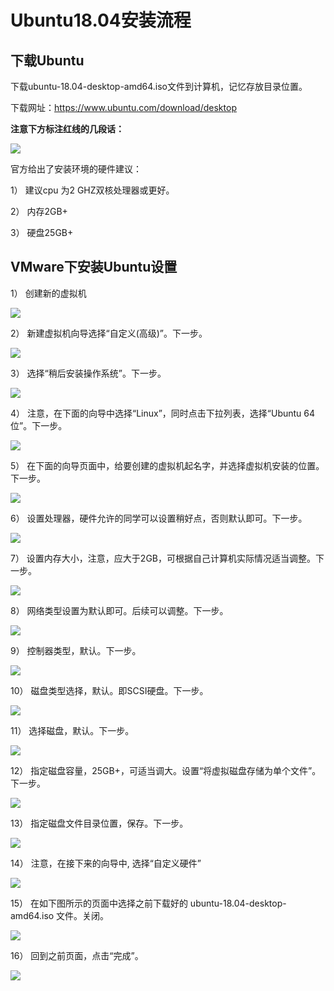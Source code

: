 



# Ubuntu18.04安装流程

## 下载Ubuntu

下载ubuntu-18.04-desktop-amd64.iso文件到计算机，记忆存放目录位置。

下载网址：https://www.ubuntu.com/download/desktop

**注意下方标注红线的几段话：**

![](https://i.loli.net/2019/08/16/ngPQEyTzSdmLkFB.png)

官方给出了安装环境的硬件建议：

1）  建议cpu 为2 GHZ双核处理器或更好。

2）  内存2GB+

3）  硬盘25GB+

## VMware下安装Ubuntu设置

1）  创建新的虚拟机

![](https://i.loli.net/2019/08/16/b7X9BL3yzKAwZuj.png)

2）  新建虚拟机向导选择“自定义(高级)”。下一步。

![](https://i.loli.net/2019/08/16/gRS42tUDvrLelaJ.png)

3）  选择“稍后安装操作系统”。下一步。

![](https://i.loli.net/2019/08/16/DRXkISlTOVB5aqw.png)

4）  注意，在下面的向导中选择“Linux”，同时点击下拉列表，选择“Ubuntu 64位”。下一步。

![](https://i.loli.net/2019/08/16/QAuEst9mU7PYelM.png)

5）  在下面的向导页面中，给要创建的虚拟机起名字，并选择虚拟机安装的位置。下一步。

![](https://i.loli.net/2019/08/16/Db65vhxYKf4iFc1.png)

6）  设置处理器，硬件允许的同学可以设置稍好点，否则默认即可。下一步。

![](https://i.loli.net/2019/08/16/QFVWxymwPR8z2TO.png)

7）  设置内存大小，注意，应大于2GB，可根据自己计算机实际情况适当调整。下一步。

![](https://i.loli.net/2019/08/16/ZTuYhOb4gJ2x7Gc.png)

8）  网络类型设置为默认即可。后续可以调整。下一步。

![](https://i.loli.net/2019/08/16/rP6Z2m759XhYpBT.png)

9）  控制器类型，默认。下一步。

![](https://i.loli.net/2019/08/16/gv52E3UPiWhlzOe.png)

10）  磁盘类型选择，默认。即SCSI硬盘。下一步。

![](https://i.loli.net/2019/08/16/ibF6NG5YtU1qHfR.png)

11）  选择磁盘，默认。下一步。

![](https://i.loli.net/2019/08/16/PKZiWNzRG9ULATk.png)

12）  指定磁盘容量，25GB+，可适当调大。设置“将虚拟磁盘存储为单个文件”。下一步。

![](https://i.loli.net/2019/08/16/jQwBnCXcGgby9lN.png)

13）  指定磁盘文件目录位置，保存。下一步。

![](https://i.loli.net/2019/08/16/2pV9N4BtCQKTP67.png)

14）  注意，在接下来的向导中, 选择“自定义硬件”

![](https://i.loli.net/2019/08/16/lOHyhqPS4xUYVkN.png)



15）  在如下图所示的页面中选择之前下载好的
ubuntu-18.04-desktop-amd64.iso 文件。关闭。

![](https://i.loli.net/2019/08/16/T6h4q5OmEviyxlI.png)

16）  回到之前页面，点击“完成”。

![](https://i.loli.net/2019/08/16/9rmQMXq46KNECAx.png)